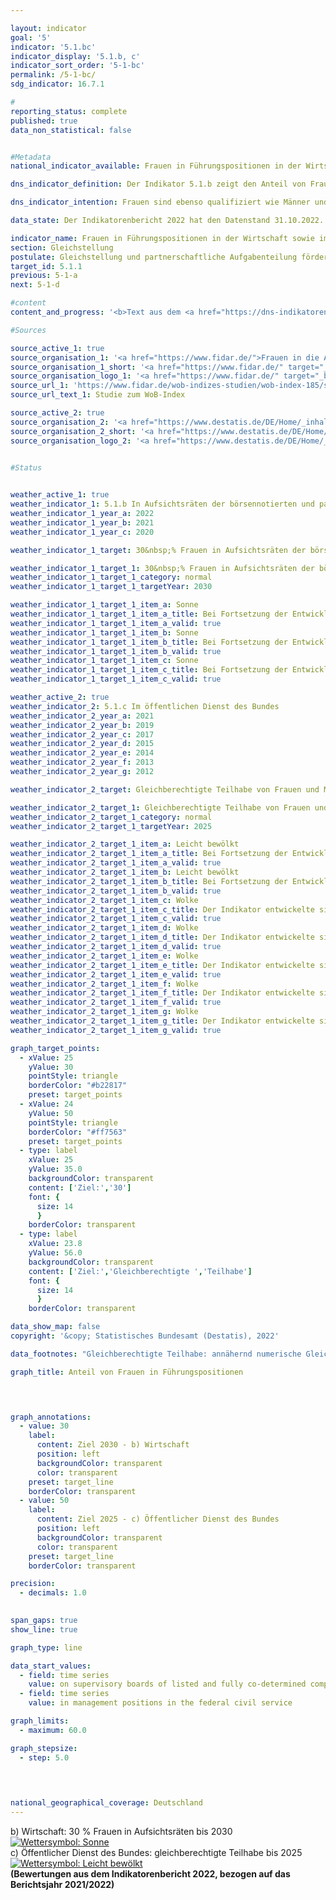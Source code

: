 ```yaml
---

layout: indicator    
goal: '5'    
indicator: '5.1.bc'    
indicator_display: '5.1.b, c'    
indicator_sort_order: '5-1-bc'    
permalink: /5-1-bc/    
sdg_indicator: 16.7.1    

#
reporting_status: complete    
published: true    
data_non_statistical: false    


#Metadata    
national_indicator_available: Frauen in Führungspositionen in der Wirtschaft sowie im öffentlichen Dienst des Bundes    

dns_indicator_definition: Der Indikator 5.1.b zeigt den Anteil von Frauen in Aufsichtsräten der börsennotierten und paritätisch mitbestimmten Unternehmen. Der Indikator 5.1.c zeigt den Anteil von Frauen in Führungspositionen im öffentlichen Dienst des Bundes.    

dns_indicator_intention: Frauen sind ebenso qualifiziert wie Männer und dennoch in Führungspositionen der deutschen Wirtschaft, vor allem im Top-Management, unterrepräsentiert. Gleiches gilt auch für den Anteil in Führungspositionen im öffentlichen Dienst des Bundes. Bis zum Jahr 2030&nbsp;soll daher der Anteil von Frauen in Aufsichtsräten der börsennotierten und paritätisch mitbestimmten Unternehmen auf 30&nbsp;% erhöht werden. Im öffentlichen Dienst des Bundes soll die gleichberechtigte Teilhabe von Frauen und Männern in Leitungsfunktionen gemäß dem am 21. August 2021&nbsp;in Kraft getretenen zweiten Führungspositionengesetz (FüPoG II) bis zum Jahr 2025&nbsp;erreicht werden.    

data_state: Der Indikatorenbericht 2022 hat den Datenstand 31.10.2022. Die Daten auf dieser Plattform werden regelmäßig aktualisiert, sodass online aktuellere Daten verfügbar sein können als im <a href="https://dns-indikatoren.de/facts_publications/">Indikatorenbericht 2022</a> veröffentlicht.    

indicator_name: Frauen in Führungspositionen in der Wirtschaft sowie im öffentlichen Dienst des Bundes    
section: Gleichstellung    
postulate: Gleichstellung und partnerschaftliche Aufgabenteilung fördern    
target_id: 5.1.1    
previous: 5-1-a    
next: 5-1-d    

#content     
content_and_progress: '<b>Text aus dem <a href="https://dns-indikatoren.de/facts_publications/">Indikatorenbericht 2022&nbsp;</a></b><br><br><b><i>Anteil von Frauen in Aufsichtsräten der börsennotierten und paritätisch mitbestimmten Unternehmen</i></b><br><br>Der Indikator erfasst den Anteil von Frauen in Aufsichtsräten von Aktiengesellschaften und Kommanditgesellschaften auf Aktien mit mehr als 2&nbsp;000&nbsp;Beschäftigten sowie Europäischen Gesellschaften (<abbr title="Europäische Gesellschaft">SE</abbr>) und börsennotierten Unternehmen, die paritätisch mitbestimmt sind. Die Veröffentlichungen der börsennotierten und paritätisch mitbestimmten Unternehmen, die vom Verein „Frauen in die Aufsichtsräte“ (<abbr title="Frauen in die Aufsichtsräte">FidAR</abbr>) ausgewertet und in sogenannten Women-on-Board-Indizes (<abbr title="Women on Board">WOB</abbr>-Indizes) veröffentlicht werden, dienen als Datengrundlage.<br><br>Im Januar 2022&nbsp;lag der durchschnittliche Frauenanteil in den Aufsichtsräten dieser Unternehmen bei 35,6&nbsp;% (Januar 2015: 21,3&nbsp;%). Bereits im Jahr 2018&nbsp;– zwölf Jahre vor der in der Deutschen Nachhaltigkeitsstrategie gesetzten Frist – wurde der angestrebte Anteil von 30&nbsp;% erreicht. Mit dem Wert für 2022&nbsp;wurde allerdings erstmals seit dem Jahr 2015&nbsp;ein (wenn auch nur leichter) Rückgang des Anteils verzeichnet.<br><br>Gemäß dem Gesetz für die gleichberechtigte Teilhabe von Frauen und Männern in Führungspositionen sind seit dem Jahr 2016&nbsp;in allen neu gewählten Aufsichtsratspositionen der genannten Unternehmen mindestens 30&nbsp;% der Aufsichtsratssitze mit Frauen zu besetzen.<br><br>Ein Großteil der Unternehmen in Deutschland und die Mehrzahl der Führungspositionen in der Wirtschaft werden mit der zugrunde gelegten Definition des Indikators nicht betrachtet. Der von der Definition vorgegebene Berichtskreis umfasst aktuell 101&nbsp;Unternehmen. Die knapp 1&nbsp;600&nbsp;von <abbr title="Frauen in die Aufsichtsräte">FidAR</abbr> bisher betrachteten Aufsichtsratsposten stellen bei insgesamt 882&nbsp;000&nbsp;Führungskräften gemäß Verdienststrukturerhebung im Jahr 2018&nbsp;(aktuellere Daten lagen bei Redaktionsschluss noch nicht vor) einen kleinen Ausschnitt der Führungspositionen in der Wirtschaft dar. Die Zahlen verdeutlichen, dass mit der Betrachtung der Aufsichtsgremien lediglich ein Teil der Führungspositionen in einem Unternehmen abgebildet wird.<br><br>Laut Internationaler Standardklassifikation der Berufe (<abbr title="Internationale Standardklassifikation der Berufe (International Standard Classification of Occupations)">ISCO</abbr>) sind Führungskräfte alle Personen, die die Gesamtaktivitäten von Unternehmen, Regierungen und anderen Organisationen oder von internen Organisationseinheiten planen, steuern, koordinieren und bewerten sowie Richtlinien, Gesetze, Regeln und Vorschriften überprüfen und bewerten. Dies schließt die Tätigkeiten in Aufsichtsräten mit ein. Wird die <abbr title="Internationale Standardklassifikation der Berufe (International Standard Classification of Occupations)">ISCO</abbr>-Klassifikation zugrunde gelegt, waren im Jahr 2018&nbsp;von den insgesamt 882&nbsp;000&nbsp;Führungspositionen in der Wirtschaft 22&nbsp;% mit Frauen besetzt. Dafür wurden alle Betriebe ab einem sozialversicherungspflichtig Beschäftigten ohne den Wirtschaftsabschnitt O „Öffentliche Verwaltung, Verteidigung; Sozialversicherung“ und teilweise den Wirtschaftsabschnitt P „Erziehung und Unterricht“ betrachtet. Im Vergleich zum Jahr 2014, dem Jahr der vorherigen Verdienststrukturerhebung, ist dies eine Steigerung um 1,2&nbsp;Prozentpunkte.<br><br><b><i>Anteil von Frauen in Führungspositionen im öffentlichen Dienst des Bundes</i></b><br><br>Bislang dient eine Sonderauswertung der unveröffentlichten Gleichstellungsstatistik des Bundes nach Maßgabe des Bundesgleichstellungsgesetzes (BGleiG) als Datengrundlage für den Indikator. Das Statistischen Bundesamt führt seit 2015&nbsp;im Auftrag des Bundesministeriums für Familie, Senioren, Frauen und Jugend (BMFSFJ) die Gleichstellungsstatistik alle zwei Jahre zum Stichtag 30. Juni des Berichtsjahres durch. Ein erweitertes Monitoring im Zusammenhang mit der Maßnahme IX 1. b der Deutschen Nachhaltigkeitsstrategie und dem zweiten Führungspositionengesetz (FüPoG II) zur Erhöhung der Transparenz wird künftig halbjährliche Daten auch aus den nachgeordneten Dienststellen der unmittelbaren Bundesverwaltung zur Anzahl von Frauen und Männern in Führungspositionen zur Bedienung des Indikators liefern. Der Fokus des Indikators richtet sich auf die Beschäftigten in Führungspositionen aller Dienststellen des Bundes. Einbezogen werden alle Voll- und Teilzeitbeschäftigte sowie aufgrund von Familien- oder Pflegeaufgaben beurlaubte oder vollständig freigestellte Beschäftigte. Die Dienststellen des Bundes umfassen die obersten Bundesbehörden, die nachgeordneten Bundesbehörden sowie die Körperschaften, Anstalten und Stiftungen des öffentlichen Rechts des Bundes.<br><br>Der in der Gleichstellungsstatistik verwendete Begriff der Führungspositionen weicht von der oben genannten Definition der Internationalen Standardklassifikation der Berufe (<abbr title="Internationale Standardklassifikation der Berufe (International Standard Classification of Occupations)">ISCO</abbr>) ab. Ein Vergleich zwischen den unterschiedlichen Statistiken ist daher nur eingeschränkt möglich.<br><br>Gemäß § 3&nbsp;Gleichstellungsstatistikverordnung (GleiStatV) werden in der Gleichstellungsstatistik unter Führungspersonal diejenigen Personen gefasst, die mit Vorgesetzten- und Leitungsaufgaben in den Dienststellen betraut sind. In den obersten Bundesbehörden sind dies vorwiegend Beschäftigte des höheren Dienstes (von Referatsleitungen bis Staatssekretärinnen und Staatssekretäre). Darüber hinaus können in anderen Dienststellen des Bundes Führungspositionen auf Beschäftigte im gehobenen oder mittleren Dienst übertragen werden. Für die Einheitlichkeit und Vergleichbarkeit der Daten werden in den obersten Bundesbehörden ausschließlich Beschäftigte mit Vorgesetzten- und Leitungsaufgaben im höheren Dienst erfasst, unabhängig davon, ob in diesen Ressorts auch Beschäftigte im gehobenen oder mittleren Dienst entsprechende Aufgaben ausüben.<br><br>Im Jahr 2021&nbsp;lag der Frauenanteil in Führungspositionen im öffentlichen Dienst des Bundes bei 39,6&nbsp;% (2000: 19,5&nbsp;%). Der Anteil hat sich damit seit dem Jahr 2000&nbsp;verdoppelt. Bei Fortsetzung der Entwicklung der letzten fünf Jahre würde allerdings das angestrebte Ziel Parität, also annähernd numerische Gleichheit, bei Führungspositionen im öffentlichen Dienst des Bundes bis zum Jahr 2025&nbsp;leicht verfehlt werden.'    

#Sources    

source_active_1: true
source_organisation_1: '<a href="https://www.fidar.de/">Frauen in die Aufsichtsräte e.V.</a>'
source_organisation_1_short: '<a href="https://www.fidar.de/" target="_blank">Frauen in die Aufsichtsräte e.V.</a>'
source_organisation_logo_1: '<a href="https://www.fidar.de/" target="_blank"><img src="https://dnsUpgradeEnvironment.github.io/dns-indicators/public/OrgImgDe/fidar.png" alt="Frauen in die Aufsichtsräte e.V." title=" Klicken Sie hier um zur Homepage der Organisation Frauen in die Aufsichtsräte e.V. zu gelangen." style="height:60px; width:148px; border: transparent"/></a>'
source_url_1: 'https://www.fidar.de/wob-indizes-studien/wob-index-185/studie-zum-wob-index-185.html'
source_url_text_1: Studie zum WoB-Index

source_active_2: true
source_organisation_2: '<a href="https://www.destatis.de/DE/Home/_inhalt.html">Statistisches Bundesamt</a>'
source_organisation_2_short: '<a href="https://www.destatis.de/DE/Home/_inhalt.html" target="_blank">Statistisches Bundesamt</a>'
source_organisation_logo_2: '<a href="https://www.destatis.de/DE/Home/_inhalt.html" target="_blank"><img src="https://dnsUpgradeEnvironment.github.io/dns-indicators/public/OrgImgDe/destatis.png" alt="Statistisches Bundesamt" title=" Klicken Sie hier um zur Homepage der Organisation Statistisches Bundesamt zu gelangen." style="height:60px; width:148px; border: transparent"/></a>'
    

#Status    


weather_active_1: true
weather_indicator_1: 5.1.b In Aufsichtsräten der börsennotierten und paritätisch mitbestimmten Unternehmen
weather_indicator_1_year_a: 2022
weather_indicator_1_year_b: 2021
weather_indicator_1_year_c: 2020

weather_indicator_1_target: 30&nbsp;% Frauen in Aufsichtsräten der börsennotierten und paritätisch mitbestimmten Unternehmen bis 2030

weather_indicator_1_target_1: 30&nbsp;% Frauen in Aufsichtsräten der börsennotierten und paritätisch mitbestimmten Unternehmen bis 2030
weather_indicator_1_target_1_category: normal
weather_indicator_1_target_1_targetYear: 2030

weather_indicator_1_target_1_item_a: Sonne
weather_indicator_1_target_1_item_a_title: Bei Fortsetzung der Entwicklung aus 2022 wäre der Zielwert erreicht oder um weniger als 5&nbsp;% der Differenz zwischen Zielwert und dem Wert aus 2022 verfehlt worden.
weather_indicator_1_target_1_item_a_valid: true
weather_indicator_1_target_1_item_b: Sonne
weather_indicator_1_target_1_item_b_title: Bei Fortsetzung der Entwicklung aus 2021 wäre der Zielwert erreicht oder um weniger als 5&nbsp;% der Differenz zwischen Zielwert und dem Wert aus 2021 verfehlt worden.
weather_indicator_1_target_1_item_b_valid: true
weather_indicator_1_target_1_item_c: Sonne
weather_indicator_1_target_1_item_c_title: Bei Fortsetzung der Entwicklung aus 2020 wäre der Zielwert erreicht oder um weniger als 5&nbsp;% der Differenz zwischen Zielwert und dem Wert aus 2020 verfehlt worden.
weather_indicator_1_target_1_item_c_valid: true

weather_active_2: true
weather_indicator_2: 5.1.c Im öffentlichen Dienst des Bundes
weather_indicator_2_year_a: 2021
weather_indicator_2_year_b: 2019
weather_indicator_2_year_c: 2017
weather_indicator_2_year_d: 2015
weather_indicator_2_year_e: 2014
weather_indicator_2_year_f: 2013
weather_indicator_2_year_g: 2012

weather_indicator_2_target: Gleichberechtigte Teilhabe von Frauen und Männern in Leitungsfunktionen des öffentlichen Dienstes bis 2025

weather_indicator_2_target_1: Gleichberechtigte Teilhabe von Frauen und Männern in Leitungsfunktionen des öffentlichen Dienstes bis 2025
weather_indicator_2_target_1_category: normal
weather_indicator_2_target_1_targetYear: 2025

weather_indicator_2_target_1_item_a: Leicht bewölkt
weather_indicator_2_target_1_item_a_title: Bei Fortsetzung der Entwicklung von 2021 wäre das Ziel um mindestens 5&nbsp;%, aber maximal um 20&nbsp;% der Differenz zwischen Zielwert und dem Wert aus 2021 verfehlt worden.
weather_indicator_2_target_1_item_a_valid: true
weather_indicator_2_target_1_item_b: Leicht bewölkt
weather_indicator_2_target_1_item_b_title: Bei Fortsetzung der Entwicklung von 2019 wäre das Ziel um mindestens 5&nbsp;%, aber maximal um 20&nbsp;% der Differenz zwischen Zielwert und dem Wert aus 2019 verfehlt worden.
weather_indicator_2_target_1_item_b_valid: true
weather_indicator_2_target_1_item_c: Wolke
weather_indicator_2_target_1_item_c_title: Der Indikator entwickelte sich in 2017 zwar in die gewünschte Richtung auf das Ziel zu, bei Fortsetzung der Entwicklung wäre das Ziel im Zieljahr aber um mehr als 20 % der Differenz zwischen Zielwert und dem Wert aus 2017 verfehlt worden.
weather_indicator_2_target_1_item_c_valid: true
weather_indicator_2_target_1_item_d: Wolke
weather_indicator_2_target_1_item_d_title: Der Indikator entwickelte sich in 2015 zwar in die gewünschte Richtung auf das Ziel zu, bei Fortsetzung der Entwicklung wäre das Ziel im Zieljahr aber um mehr als 20 % der Differenz zwischen Zielwert und dem Wert aus 2015 verfehlt worden.
weather_indicator_2_target_1_item_d_valid: true
weather_indicator_2_target_1_item_e: Wolke
weather_indicator_2_target_1_item_e_title: Der Indikator entwickelte sich in 2014 zwar in die gewünschte Richtung auf das Ziel zu, bei Fortsetzung der Entwicklung wäre das Ziel im Zieljahr aber um mehr als 20 % der Differenz zwischen Zielwert und dem Wert aus 2014 verfehlt worden.
weather_indicator_2_target_1_item_e_valid: true
weather_indicator_2_target_1_item_f: Wolke
weather_indicator_2_target_1_item_f_title: Der Indikator entwickelte sich in 2013 zwar in die gewünschte Richtung auf das Ziel zu, bei Fortsetzung der Entwicklung wäre das Ziel im Zieljahr aber um mehr als 20 % der Differenz zwischen Zielwert und dem Wert aus 2013 verfehlt worden.
weather_indicator_2_target_1_item_f_valid: true
weather_indicator_2_target_1_item_g: Wolke
weather_indicator_2_target_1_item_g_title: Der Indikator entwickelte sich in 2012 zwar in die gewünschte Richtung auf das Ziel zu, bei Fortsetzung der Entwicklung wäre das Ziel im Zieljahr aber um mehr als 20 % der Differenz zwischen Zielwert und dem Wert aus 2012 verfehlt worden.
weather_indicator_2_target_1_item_g_valid: true    

graph_target_points:
  - xValue: 25
    yValue: 30
    pointStyle: triangle
    borderColor: "#b22817"
    preset: target_points
  - xValue: 24
    yValue: 50
    pointStyle: triangle
    borderColor: "#ff7563"
    preset: target_points
  - type: label
    xValue: 25
    yValue: 35.0
    backgroundColor: transparent
    content: ['Ziel:','30']
    font: {
      size: 14
      }
    borderColor: transparent
  - type: label
    xValue: 23.8
    yValue: 56.0
    backgroundColor: transparent
    content: ['Ziel:','Gleichberechtigte ','Teilhabe']
    font: {
      size: 14
      }
    borderColor: transparent    

data_show_map: false    
copyright: '&copy; Statistisches Bundesamt (Destatis), 2022'    

data_footnotes: "Gleichberechtigte Teilhabe: annähernd numerische Gleichheit.<br>• Frauen in Aufsichtsräten: Stand Januar des jeweiligen Jahres.<br>• Frauen im öffentlichen Dienst des Bundes: Stand 30.06. des jeweiligen Jahres.<br>• Die Daten basieren auf einer Sonderauswertung und sind nicht öffentlich zugänglich."    

graph_title: Anteil von Frauen in Führungspositionen    

    


graph_annotations:
  - value: 30
    label:
      content: Ziel 2030 - b) Wirtschaft
      position: left
      backgroundColor: transparent
      color: transparent
    preset: target_line
    borderColor: transparent
  - value: 50
    label:
      content: Ziel 2025 - c) Öffentlicher Dienst des Bundes
      position: left
      backgroundColor: transparent
      color: transparent
    preset: target_line
    borderColor: transparent    

precision: 
  - decimals: 1.0
        

span_gaps: true    
show_line: true    

graph_type: line    

data_start_values: 
  - field: time series
    value: on supervisory boards of listed and fully co-determined companies
  - field: time series
    value: in management positions in the federal civil service    

graph_limits: 
  - maximum: 60.0    

graph_stepsize: 
  - step: 5.0
        

            

national_geographical_coverage: Deutschland    
---
```



<div>
  <div class="my-header">
    <label class="default">b) Wirtschaft: 30&nbsp;% Frauen in Aufsichtsräten bis 2030
      <a href="https://dnsUpgradeEnvironment.github.io/dns-indicators/status"><img src="https://g205sdgs.github.io/sdg-indicators/public/Wettersymbole/Sonne.png" title="Bei Fortsetzung der Entwicklung aus 2022 wäre der Zielwert erreicht oder um weniger als 5&nbsp;% der Differenz zwischen Zielwert und dem Wert aus 2022 verfehlt worden." alt="Wettersymbol: Sonne"/>
      </a>
    </label>
  </div>
</div>
<div>
  <div class="my-header">
    <label class="default">c) Öffentlicher Dienst des Bundes: gleichberechtigte Teilhabe bis 2025
      <a href="https://dnsUpgradeEnvironment.github.io/dns-indicators/status"><img src="https://g205sdgs.github.io/sdg-indicators/public/Wettersymbole/Leicht bewölkt.png" title="Bei Fortsetzung der Entwicklung von 2021 wäre das Ziel um mindestens 5&nbsp;%, aber maximal um 20&nbsp;% der Differenz zwischen Zielwert und dem Wert aus 2021 verfehlt worden." alt="Wettersymbol: Leicht bewölkt"/>
      </a>
    </label>
  </div>
</div>
<div class="my-header-note">
  <label class="default"><b>(Bewertungen aus dem Indikatorenbericht 2022, bezogen auf das Berichtsjahr 2021/2022)
  </b></label>
</div>